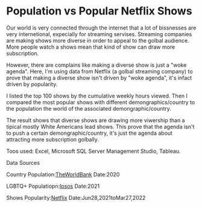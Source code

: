 # Population vs Popular Netflix Shows
Our world is very connected through the internet that a lot of bissnesses are very internetional, expecially for streaming servises.
Streaming companies are making shows more diverse in order to appeal to the golbal audience.
More people watch a shows mean that kind of show can draw more subscription.

However, there are complains like making a diverse show is just a "woke agenda".
Here, I'm using data from Netflix (a golbal streaming company) to prove that making a diverse show isn't driven by "woke agenda", it's infact driven by popularity.

I listed the top 100 shows by the cumulative weekly hours viewed.
Then I compared the most popular shows with different demongraphics/country to the population the world of the associated demongraphic/country.

The result shows that diverse shows are drawing more viwership than a tipical mostly White Americans lead shows.
This prove that the agenda isn't to push a certain demongraphic/country, it's just the agenda about attracting more subscription golbally.

Toos used:
Excel, Microsoft SQL Server Management Studio, Tableau. 

Data Sources

Country Population:[TheWorldBank](https://data.worldbank.org/indicator/SP.POP.TOTL) Date:2020

LGBTQ+ Populatiopn:[Ipsos](https://www.ipsos.com/en/lgbt-pride-2021-global-survey-points-generation-gap-around-gender-identity-and-sexual-attraction) Date:2021

Shows Popularity:[Netflix](https://top10.netflix.com/) Date:Jun28,2021toMar27,2022

